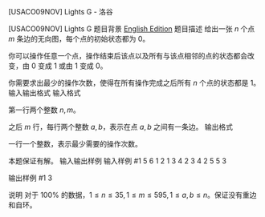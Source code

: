 



[USACO09NOV] Lights G - 洛谷














[USACO09NOV] Lights G
题目背景
[English Edition](/paste/410oq6t5)
题目描述
给出一张 $n$ 个点 $m$ 条边的无向图，每个点的初始状态都为 $0$。  

你可以操作任意一个点，操作结束后该点以及所有与该点相邻的点的状态都会改变，由 $0$ 变成 $1$ 或由 $1$ 变成 $0$。  

你需要求出最少的操作次数，使得在所有操作完成之后所有 $n$ 个点的状态都是 $1$。
输入输出格式
输入格式

第一行两个整数 $n, m$。

之后 $m$ 行，每行两个整数 $a, b$，表示在点 $a, b$ 之间有一条边。
输出格式

一行一个整数，表示最少需要的操作次数。

本题保证有解。
输入输出样例
输入样例 #1
5 6 
1 2 
1 3 
4 2 
3 4 
2 5 
5 3 

输出样例 #1
3 

说明
对于 $100\%$ 的数据，$1\le n\le35,1\le m\le595, 1\le a,b\le n$。保证没有重边和自环。






